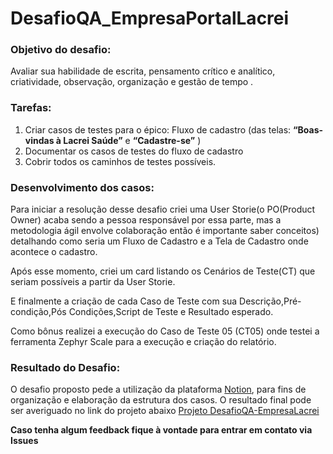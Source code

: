 # DesafioQA_EmpresaPortalLacrei

### **Objetivo do desafio:**

Avaliar sua habilidade de escrita, pensamento crítico e analítico, criatividade, observação, organização e gestão de tempo . 

### Tarefas:

1. Criar casos de testes para o épico: Fluxo de cadastro (das telas: **“Boas-vindas à Lacrei Saúde”** e **“Cadastre-se”** )
2. Documentar os casos de testes do fluxo de cadastro
3. Cobrir todos os caminhos de testes possíveis.

### Desenvolvimento dos casos:

Para iniciar a resolução desse desafio criei uma User Storie(o PO(Product Owner) acaba sendo a pessoa responsável por essa parte, mas a metodologia ágil envolve colaboração então é importante saber conceitos) detalhando como seria um Fluxo de Cadastro e a Tela de Cadastro onde acontece o cadastro.

Após esse momento, criei um card listando os Cenários de Teste(CT) que seriam possíveis a partir da User Storie.

E finalmente a criação de cada Caso de Teste com sua Descrição,Pré-condição,Pós Condições,Script de Teste e Resultado esperado.

Como bônus realizei a execução do Caso de Teste 05 (CT05) onde testei a ferramenta Zephyr Scale para a execução e criação do relatório.

### Resultado do Desafio:

O desafio proposto pede a utilização da plataforma [Notion](https://www.notion.so/), para fins de organização e elaboração da estrutura dos casos.
O resultado final pode ser averiguado no link do projeto abaixo
 [Projeto DesafioQA-EmpresaLacrei](https://desafio-qa-julissy.notion.site/Fluxo-de-cadastro-487e216524a24cf0ba52a84e9e4a3502)


**Caso tenha algum feedback fique à vontade para entrar em contato via Issues**
